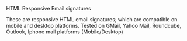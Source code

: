  HTML Responsive Email signatures

These are responsive HTML email signatures; which are compatible on mobile and desktop platforms. 
Tested on GMail, Yahoo Mail, Roundcube, Outlook, Iphone mail platforms (Mobile/Desktop)

